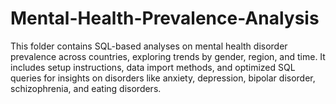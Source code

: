# Mental-Health-Prevalence-Analysis
This folder contains SQL-based analyses on mental health disorder prevalence across countries, exploring trends by gender, region, and time. It includes setup instructions, data import methods, and optimized SQL queries for insights on disorders like anxiety, depression, bipolar disorder, schizophrenia, and eating disorders.
